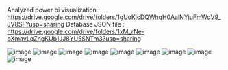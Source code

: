 Analyzed power bi visualization : https://drive.google.com/drive/folders/1gUoKjcDQWhqH0AaiNYjuFmWqV9_JV8SF?usp=sharing
Database JSON file : https://drive.google.com/drive/folders/1xM_rNe-oXmavLqZngKUb1JJ8YU5SNTm3?usp=sharing

![image](https://user-images.githubusercontent.com/69236876/125195380-f46f0e00-e272-11eb-87c8-95fdae830688.png)
![image](https://user-images.githubusercontent.com/69236876/125195427-3009d800-e273-11eb-9479-aa07f575b9ef.png)
![image](https://user-images.githubusercontent.com/69236876/125195434-3730e600-e273-11eb-89d9-034007364164.png)
![image](https://user-images.githubusercontent.com/69236876/125195437-3c8e3080-e273-11eb-8ba0-3547bf003935.png)
![image](https://user-images.githubusercontent.com/69236876/125195442-444dd500-e273-11eb-8e2f-6418bf6b3a92.png)
![image](https://user-images.githubusercontent.com/69236876/125195450-4e6fd380-e273-11eb-985e-12e5fcb4e40f.png)
![image](https://user-images.githubusercontent.com/69236876/125195455-53cd1e00-e273-11eb-84bf-57b06ba5f959.png)
![image](https://user-images.githubusercontent.com/69236876/125195462-5891d200-e273-11eb-89b7-7ca9e5d787d8.png)
![image](https://user-images.githubusercontent.com/69236876/125195466-5d568600-e273-11eb-808d-1b8c916a6be2.png)

